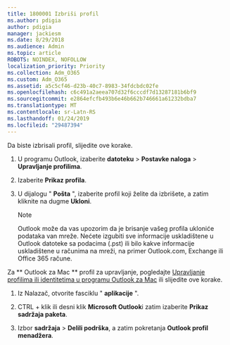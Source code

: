 ```yaml
---
title: 1800001 Izbriši profil
ms.author: pdigia
author: pdigia
manager: jackiesm
ms.date: 8/29/2018
ms.audience: Admin
ms.topic: article
ROBOTS: NOINDEX, NOFOLLOW
localization_priority: Priority
ms.collection: Adm_O365
ms.custom: Adm_O365
ms.assetid: a5c5cf46-d23b-40c7-8983-34fdcbdc02fe
ms.openlocfilehash: c6c491a2aeea707d32f6cccdf7d13287181b6bf9
ms.sourcegitcommit: e2864efcfb493b6e46b662b746661a61232bdba7
ms.translationtype: MT
ms.contentlocale: sr-Latn-RS
ms.lasthandoff: 01/24/2019
ms.locfileid: "29487394"
---
```

Da biste izbrisali profil, slijedite ove korake.
  
1. U programu Outlook, izaberite **datoteku** \> **Postavke naloga** \> **Upravljanje profilima**.
    
2. Izaberite **Prikaz profila**.
    
3. U dijalogu " **Pošta** ", izaberite profil koji želite da izbrišete, a zatim kliknite na dugme **Ukloni**.
    
    > [!NOTE]
    > Outlook može da vas upozorim da je brisanje vašeg profila ukloniće podataka van mreže. Nećete izgubiti sve informacije uskladištene u Outlook datoteke sa podacima (.pst) ili bilo kakve informacije uskladištene u računima na mreži, na primer Outlook.com, Exchange ili Office 365 račune. 
  
Za ** Outlook za Mac ** profil za upravljanje, pogledajte [Upravljanje profilima ili identitetima u programu Outlook za Mac](https://support.office.com/article/fed2a955-74df-4a24-bef6-78a426958c4c.aspx) ili slijedite ove korake. 
  
1. Iz Nalazač, otvorite fasciklu " **aplikacije** ". 
    
2. CTRL + klik ili desni klik **Microsoft Outlook**i zatim izaberite **Prikaz sadržaja paketa**.
    
3. Izbor **sadržaja** \> **Delili podrška**, a zatim pokretanja **Outlook profil menadžera**.
    

